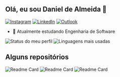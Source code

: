 ## Olá, eu sou Daniel de Almeida 👋

[![Instagram](https://img.shields.io/badge/Instagram-E4405F?style=for-the-badge&logo=instagram&logoColor=white)](https://instagram.com/daniboyreal)
[![LinkedIn](https://img.shields.io/badge/LinkedIn-0077B5?style=for-the-badge&logo=linkedin&logoColor=white)](https://linkedin.com/in/daniel-de-almeida-b498531b2)
[![Outlook](https://img.shields.io/badge/Microsoft_Outlook-0078D4?style=for-the-badge&logo=Outlook&logoColor=white)](mailto:danieldealmeidadev@outlook.com)

- 🌱 Atualmente estudando Engenharia de Software

<div align="left" >


  ![Status do meu perfil](https://github-readme-stats.vercel.app/api?username=DanieldeAlmeida2024&show_icons=true&theme=tokyonight)
  ![Linguagens mais usadas](https://github-readme-stats.vercel.app/api/top-langs/?username=DanieldeAlmeida2024&layout=compact&theme=tokyonight)
  
</div>

## Alguns repositórios

  ![Readme Card](https://github-readme-stats.vercel.app/api/pin/?username=DanieldeAlmeida2024&repo=banco-de-dados)
  ![Readme Card](https://github-readme-stats.vercel.app/api/pin/?username=DanieldeAlmeida2024&repo=API.Informacoes.Espaciais)
  ![Readme Card](https://github-readme-stats.vercel.app/api/pin/?username=DanieldeAlmeida2024&repo=Sistema-de-rastreamento-de-veiculos---Curso-Full-Cycle-2.0-)

  


   
   

